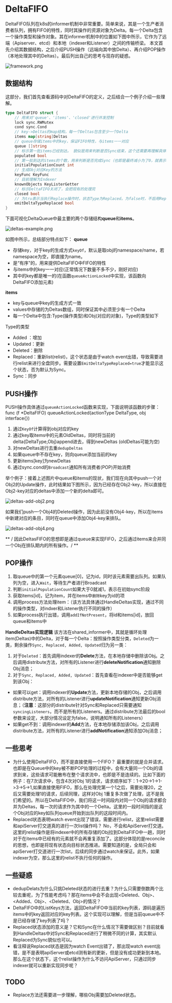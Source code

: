 # DeltaFIFO
DeltaFIFO队列在k8s的informer机制中非常重要。简单来说，其是一个生产者消费者队列，拥有FIFO的特性，同时其操作的资源对象为Delta。每一个Delta包含一个操作类型和操作对象。其在informer机制中的位置如下图中所示，它作为了远端（Apiserver、etcd）和本地（indexer和Listener）之间的传输桥梁。
本文首先介绍其数据结构，之后介绍PUSH操作（远端向其中放Delta）、再介绍POP操作（本地处理其中的Deltas）。最后列出自己的思考与现存的疑惑。

![framework.png](https://github.com/NoicFank/picture/raw/main/deltaFIFO/framework.png)


## 数据结构
这部分，我们首先查看源码中对DeltaFIFO的定义，之后结合一个例子介绍一些理解。
```go
type DeltaFIFO struct {
	// 用来对'queue'、'items'、'closed'进行并发控制
	lock sync.RWMutex
	cond sync.Cond
	// key->Deltas的map结构，每一个Deltas包含至少一个Delta
	items map[string]Deltas
	// queue存储items中的key，保证FIFO特性，与items一一对应
	queue []string
	// 标示第一批items已经到达。 貌似是用来判断是否Sync结束，这个还需要再理解具体做什么了～
	populated bool
    // 第一批到达的items的个数，用来判断是否完成Sync（也即是最终减小为了0，就表示初始的同步做完了、FIFO保证处理顺序）
	initialPopulationCount int
	// 生成Obj对应Key的方法
	keyFunc KeyFunc
	// 目前理解为Indexer
	knownObjects KeyListerGetter
	// 标示DeltaFIFO关闭了，会把现有的处理完
	closed bool
	// 为tru表示当执行Replace操作时，状态Type为Replaced。为false时，不启用Replaced状态，使用Sync来代替。这是为了向后兼容。
	emitDeltaTypeReplaced bool
}
```

下面可视化DeltaQueue中最主要的两个存储结构**queue**和**items**。

![deltas-example.png](https://github.com/NoicFank/picture/raw/main/deltaFIFO/deltas-example.png)

如图中所示，总结部分特点如下：
**queue**
* 存储key，对于key的生成方式`keyOf`，默认是取obj的namespace/name，若namespace为空，即直接为name。
* 是“有序”的，用来提供DeltaFIFO中FIFO的特性
* 与items中的key一一对应(正常情况下数量不多不少，刚好对应)
* 其中的key都是唯一的(在函数`queueActionLocked`中实现，该函数向DeltaFIFO添加元素)

**items**
* key与queue中key的生成方式一致
* values中存储的为Deltas数组，同时保证其中必须至少有一个Delta
* 每一个Delta中包含:Type(操作类型)和Obj(对应的对象)，Type的类型如下

Type的类型
* Added ：增加
* Updated：更新
* Deleted：删除
* Replaced：重新list(relist)，这个状态是由于watch event出错，导致需要进行relist来进行全盘同步。需要设置`EmitDeltaTypeReplaced=true`才能显示这个状态，否为默认为Sync。
* Sync：同步

## PUSH操作
PUSH操作具体通过`queueActionLocked`函数来实现，下面说明该函数的步骤：
func (f *DeltaFIFO) queueActionLocked(actionType DeltaType, obj interface{})
1. 通过`KeyOf`计算得到obj对应的key
2. 通过key取items中的元素OldDeltas，同时将当前的delta{DeltaType,Obj}append进去，得到newDeltas (oldDeltas可能为空)
3. 对newDeltas进行去重`dedupDeltas`
3. 如果queue中不存在key，则向queue添加当前的key
4. 更新items[key]为newDeltas
5. 通过sync.cond的`Broadcast`通知所有消费者(POP)开始消费

举个例子：接着上述图片中queue和items的现状，我们现在向其中push一个对Obj2的Update操作，此时结果如下图所示，因为已经存在Obj2-key，所以直接在Obj2-key对应的deltas中添加一个新的delta即可。

![deltas-add-obj2.png](https://github.com/NoicFank/picture/raw/main/deltaFIFO/deltas-add-obj2.png)

如果我们push一个Obj4的Deleted操作，因为此前没有Obj4-key，所以在items中新建对应的条目，同时在queue中添加Obj4-key来排队。

![deltas-add-obj4.png](https://github.com/NoicFank/picture/raw/main/deltaFIFO/deltas-add-obj4.png)

** / 因此DeltasFIFO的思想即是通过queue来实现FIFO，之后通过items来合并同一个Obj在排队期内的所有操作。/ **

## POP操作
1. 取queue中的第一个元素queue[0]，记为id，同时该元素需要出队列。如果队列为空，进入`Wait`，等待生产者进行Broadcast
2. 判断`initialPopulationCount`如果大于0就减1，表示在初始sync阶段
3. 获取items[id]，记为item，并在items中`删除`key为id的项
4. 调用process方法处理item：（该方法具体通过HandleDeltas实现，通过不同的操作类型，对indxer和Listener执行不同的操作）
6. 如果process执行出错，调用`addIfNotPresent`，将id和items[id]，放回queue和items中

**HandleDeltas实现逻辑**
该方法在shared_informer中，其就是循环处理item(Deltas)中的Delta，对于每一个Delta：按照操作类型分类，`Deleted`为一类，剩余操作`Sync, Replaced, Added, Updated`归为另一类：
1. 对于`Deleted`：首先调用indexer的**Delete**方法，在本地存储中删除该Obj。之后调用distribute方法，对所有的Listener进行**deleteNotification**通知删除Obj消息；
2. 对于`Sync, Replaced, Added, Updated`：首先查看在indexer中是否能够get到该Obj：
* 如果可以get：调用indexer的**Update**方法，更新本地存储的Obj，之后调用distribute方法，对所有的Listener进行**updateNotification**通知更新Obj消息；（**注意**：这部分的distribute针对Sync和Replaced只需要通知`syncingListeners`，而不是所有的Listeners。通过distribute方法最后的bool参数来设定，大部分情况设定为false，说明通知所有的Listeners）
* 如果get不到：调用indexer的**Add**方法，在本地存储添加该Obj，之后调用distribute方法，对所有的Listener进行**addNotification**通知添加Obj消息；

## 一些思考
* 为什么使用DeltaFIFO，而不是直接使用一个FIFO？
最重要的就是合并请求。也即是在Queue中的key被不断POP处理的过程中，会有大量同一个Obj的请求到来，这些请求可能散布在整个请求流中，也即是不是连续的。比如下面的例子：在7次请求中，包含4次对Obj 1的请求，请求顺序如下：1->20->1->1->3->5->1,如果直接使用FIFO，那么在处理完第一个1之后，需要处理20，之后又需要处理1的请求，后续同理，这样对Obj 1重复多次做了处理，这不是我们希望的。所以在DeltaFIFO中，我们将这一时间段内对同一个Obj的请求都合并为Deltas，每一次的请求作为其中的一个Delta。这里的一段时间指的是这个Obj对应的key如队列queue开始到出队列的这段时间内。
* Replaced状态表明watch event出现了错误，需要进行relist，这里relist需要和apiServer打交道真的进行一次list操作吗？
No，不会和ApiServer打交道。这里的relist操作是将indexer中的所有存储的Obj拉到DeltaFIFO中一趟，同时对于在items中已经有的元素就不会再重复添加了。这部分体现的是reconcile的思想，也即是将现有状态向目标状态推进。需要知道的是，全局只会和apiServer打交道进行一次list，后续的同步通过watch来保证。此外，如果indexer为空，那么这里的relist不执行任何的操作。

## 一些疑惑
* dedupDelats为什么只挑Deleted状态的进行去重？为什么只需要倒数两个比较去重呢，为了性能考虑吗？那在items中会不会出现<Deleted、Obj>、<Added、Obj>、<Deleted、Obj>的情况？
* DeltaFIFO中的ListKeys方法，返回DeltaFIFO中当前的key列表，源码是遍历items中的key返回对应的key列表。这个实现可以理解，但是当前queue中不是已经存储了key列表了吗？
* Replaced状态添加的意义是？它和Sync在什么情况下需要做区别？目前就看到HandleDeltas中对Sync和Replaced进行了稍微不同的计算，其实默认Replaced为Sync貌似也可以。
* 看注释说Replaced状态是因为watch Event出错了，那出现watch event出错，是不是表明apiServer或etcd测有新的更新，但是没有成功更新到本地。那么在这个状态下，这个relist操作为什么不访问ApiServer，只通过同步indexer就可以重新实现同步呢？

## TODO
* Replace方法还需要进一步理解，哪些Obj需要加Deleted状态。